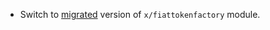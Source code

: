 - Switch to [migrated](https://github.com/circlefin/noble-fiattokenfactory) version of `x/fiattokenfactory` module.
